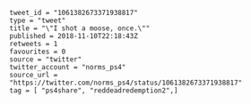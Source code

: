 ```
tweet_id = "1061382673371938817"
type = "tweet"
title = "\"I shot a moose, once.\""
published = 2018-11-10T22:18:43Z
retweets = 1
favourites = 0
source = "twitter"
twitter_account = "norms_ps4"
source_url = "https://twitter.com/norms_ps4/status/1061382673371938817"
tag = [ "ps4share", "reddeadredemption2",]
```

<p class='image'><img src='http://mnf.m17s.net/2018/11/10/DrrJ6nNWsAA7ZhI.jpg' alt=''></p>


